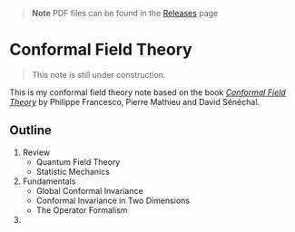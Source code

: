 >**Note**
>PDF files can be found in the [Releases](https://github.com/Zhou-Shangjie/Conformal-Field-Theory/releases) page
# Conformal Field Theory
>This note is still under construction.

This is my conformal field theory note based on the book [*Conformal Field Theory*](https://doi.org/10.1007/978-1-4612-2256-9) by Philippe Francesco, Pierre Mathieu and David Sénéchal.
## Outline
1. Review 
    - Quantum Field Theory
    - Statistic Mechanics
2. Fundamentals
    - Global Conformal Invariance 
    - Conformal Invariance in Two Dimensions 
    - The Operator Formalism 
3. 

